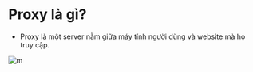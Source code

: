 # Proxy là gì? 

- Proxy là một server nằm giữa máy tính người dùng và website mà họ truy cập.

![m](https://github.com/Toeeeee/Thuc_tap_VCCorp/blob/main/Network/Images/Screenshot%20from%202022-12-29%2014-59-51.png?raw=true)
